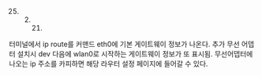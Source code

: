 25. 2. 21.
터미널에서
ip route를 커맨드
eth0에 기본 게이트웨이 정보가 나온다.
추가 무선 어뎁터 설치시 dev 다음에 wlan0로 시작하는 게이트웨이 정보가 또 표시됨.
무선어뎁터에 나오는 ip 주소를 카피하면 해당 라우터 설정 페이지에 들어갈 수 있다.

